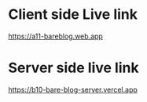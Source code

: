 # Client side Live link
https://a11-bareblog.web.app

# Server side live link
https://b10-bare-blog-server.vercel.app